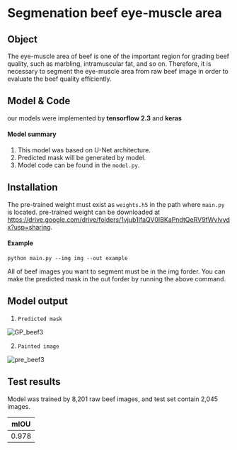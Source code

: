 # Segmenation beef eye-muscle area

## Object

The eye-muscle area of beef is one of the important region for grading beef quality, such as marbling, intramuscular fat, and so on.
Therefore, it is necessary to segment the eye-muscle area from raw beef image in order to evaluate the beef quality efficiently. 

## Model & Code

our models were implemented by **tensorflow 2.3** and **keras**

#### Model summary
1. This model was based on U-Net architecture.
2. Predicted mask will be generated by model.
3. Model code can be found in the `model.py`.

## Installation 
The pre-trained weight must exist as `weights.h5` in the path where `main.py` is located. pre-trained weight can be downloaded at https://drive.google.com/drive/folders/1vjub1IfaQV0IBKaPndtQeRV9fWvIvydx?usp=sharing. 

#### Example 
```
python main.py --img img --out example
```
All of beef images you want to segment must be in the img forder. You can make the predicted mask in the out forder by running the above command.


## Model output

1. `Predicted mask`

![GP_beef3](https://user-images.githubusercontent.com/71325306/103081514-72dbc980-461b-11eb-843c-cbec28bbdc45.png)

2. `Painted image`

![pre_beef3](https://user-images.githubusercontent.com/71325306/103081522-74a58d00-461b-11eb-9eb5-a79f1254fdc6.png)
  
## Test results
Model was trained by 8,201 raw beef images,
and test set contain 2,045 images.

|mIOU |
|-----|
|0.978|

